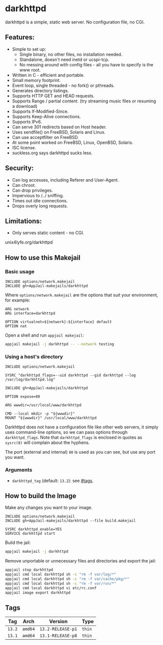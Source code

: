 # darkhttpd

darkhttpd is a simple, static web server. No configuration file, no CGI.

## Features:

* Simple to set up:
  - Single binary, no other files, no installation needed.
  - Standalone, doesn't need inetd or ucspi-tcp.
  - No messing around with config files - all you have to specify is the www root.
* Written in C - efficient and portable.
* Small memory footprint.
* Event loop, single threaded - no fork() or pthreads.
* Generates directory listings.
* Supports HTTP GET and HEAD requests.
* Supports Range / partial content. (try streaming music files or resuming a download)
* Supports If-Modified-Since.
* Supports Keep-Alive connections.
* Supports IPv6.
* Can serve 301 redirects based on Host header.
* Uses sendfile() on FreeBSD, Solaris and Linux.
* Can use acceptfilter on FreeBSD.
* At some point worked on FreeBSD, Linux, OpenBSD, Solaris.
* ISC license.
* suckless.org says darkhttpd sucks less.

## Security:

* Can log accesses, including Referer and User-Agent.
* Can chroot.
* Can drop privileges.
* Impervious to /../ sniffing.
* Times out idle connections.
* Drops overly long requests.

## Limitations:

* Only serves static content - no CGI.

unix4lyfe.org/darkhttpd

## How to use this Makejail

### Basic usage

```
INCLUDE options/network.makejail
INCLUDE gh+AppJail-makejails/darkhttpd
```

Where `options/network.makejail` are the options that suit your environment, for example:

```
ARG network
ARG interface=darkhttpd

OPTION virtualnet=${network}:${interface} default
OPTION nat
```

Open a shell and run `appjail makejail`:

```sh
appjail makejail -j darkhttpd -- --network testing
```

### Using a host's directory

```
INCLUDE options/network.makejail

SYSRC "darkhttpd_flags=--uid darkhttpd --gid darkhttpd --log /var/log/darkhttpd.log"

INCLUDE gh+AppJail-makejails/darkhttpd

OPTION expose=80

ARG wwwdir=/usr/local/www/darkhttpd

CMD --local mkdir -p "${wwwdir}"
MOUNT "${wwwdir}" /usr/local/www/darkhttpd
```

Darkhttpd does not have a configuration file like other web servers, it simply uses command-line options, so we can pass options through `darkhttpd_flags`. Note that `darkhttpd_flags` is enclosed in quotes as `sysrc(8)` will complain about the hyphens.

The port (external and internal) `80` is used as you can see, but use any port you want.

### Arguments

* `darkhttpd_tag` (default: `13.2`): see [#tags](#tags).

## How to build the Image

Make any changes you want to your image.

```
INCLUDE options/network.makejail
INCLUDE gh+AppJail-makejails/darkhttpd --file build.makejail

SYSRC darkhttpd_enable=YES
SERVICE darkhttpd start
```

Build the jail:

```sh
appjail makejail -j darkhttpd
```

Remove unportable or unnecessary files and directories and export the jail:

```sh
appjail stop darkhttpd
appjail cmd local darkhttpd sh -c "rm -f var/log/*"
appjail cmd local darkhttpd sh -c "rm -f var/cache/pkg/*"
appjail cmd local darkhttpd sh -c "rm -f var/run/*"
appjail cmd local darkhttpd vi etc/rc.conf
appjail image export darkhttpd
```

## Tags

| Tag    | Arch    | Version           | Type   |
| ------ | ------- | ----------------- | ------ |
| `13.2` | `amd64` | `13.2-RELEASE-p1` | `thin` |
| `13.1` | `amd64` | `13.1-RELEASE-p8` | `thin` |
